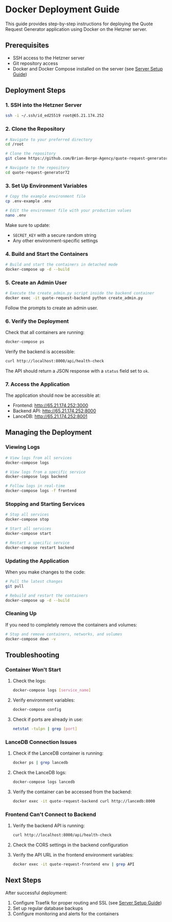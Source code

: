 # Docker Deployment Guide

This guide provides step-by-step instructions for deploying the Quote Request Generator application using Docker on the Hetzner server.

## Prerequisites

- SSH access to the Hetzner server
- Git repository access
- Docker and Docker Compose installed on the server (see [Server Setup Guide](server-setup-guide.md))

## Deployment Steps

### 1. SSH into the Hetzner Server

```bash
ssh -i ~/.ssh/id_ed25519 root@65.21.174.252
```

### 2. Clone the Repository

```bash
# Navigate to your preferred directory
cd /root

# Clone the repository
git clone https://github.com/Brian-Berge-Agency/quote-request-generator72.git

# Navigate to the repository
cd quote-request-generator72
```

### 3. Set Up Environment Variables

```bash
# Copy the example environment file
cp .env-example .env

# Edit the environment file with your production values
nano .env
```

Make sure to update:
- `SECRET_KEY` with a secure random string
- Any other environment-specific settings

### 4. Build and Start the Containers

```bash
# Build and start the containers in detached mode
docker-compose up -d --build
```

### 5. Create an Admin User

```bash
# Execute the create_admin.py script inside the backend container
docker exec -it quote-request-backend python create_admin.py
```

Follow the prompts to create an admin user.

### 6. Verify the Deployment

Check that all containers are running:

```bash
docker-compose ps
```

Verify the backend is accessible:

```bash
curl http://localhost:8000/api/health-check
```

The API should return a JSON response with a `status` field set to `ok`.

### 7. Access the Application

The application should now be accessible at:

- Frontend: http://65.21.174.252:3000
- Backend API: http://65.21.174.252:8000
- LanceDB: http://65.21.174.252:8001

## Managing the Deployment

### Viewing Logs

```bash
# View logs from all services
docker-compose logs

# View logs from a specific service
docker-compose logs backend

# Follow logs in real-time
docker-compose logs -f frontend
```

### Stopping and Starting Services

```bash
# Stop all services
docker-compose stop

# Start all services
docker-compose start

# Restart a specific service
docker-compose restart backend
```

### Updating the Application

When you make changes to the code:

```bash
# Pull the latest changes
git pull

# Rebuild and restart the containers
docker-compose up -d --build
```

### Cleaning Up

If you need to completely remove the containers and volumes:

```bash
# Stop and remove containers, networks, and volumes
docker-compose down -v
```

## Troubleshooting

### Container Won't Start

1. Check the logs:
   ```bash
   docker-compose logs [service_name]
   ```

2. Verify environment variables:
   ```bash
   docker-compose config
   ```

3. Check if ports are already in use:
   ```bash
   netstat -tulpn | grep [port]
   ```

### LanceDB Connection Issues

1. Check if the LanceDB container is running:
   ```bash
   docker ps | grep lancedb
   ```

2. Check the LanceDB logs:
   ```bash
   docker-compose logs lancedb
   ```

3. Verify the container can be accessed from the backend:
   ```bash
   docker exec -it quote-request-backend curl http://lancedb:8000
   ```

### Frontend Can't Connect to Backend

1. Verify the backend API is running:
   ```bash
   curl http://localhost:8000/api/health-check
   ```

2. Check the CORS settings in the backend configuration

3. Verify the API URL in the frontend environment variables:
   ```bash
   docker exec -it quote-request-frontend env | grep API
   ```

## Next Steps

After successful deployment:

1. Configure Traefik for proper routing and SSL (see [Server Setup Guide](server-setup-guide.md))
2. Set up regular database backups
3. Configure monitoring and alerts for the containers 